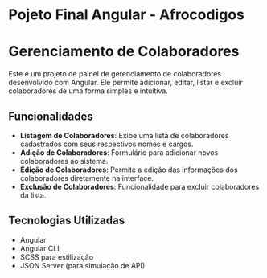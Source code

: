 # Pojeto Final Angular - Afrocodigos
# Gerenciamento de Colaboradores

Este é um projeto de painel de gerenciamento de colaboradores desenvolvido com Angular. Ele permite adicionar, editar, listar e excluir colaboradores de uma forma simples e intuitiva.

## Funcionalidades

- **Listagem de Colaboradores**: Exibe uma lista de colaboradores cadastrados com seus respectivos nomes e cargos.
- **Adição de Colaboradores**: Formulário para adicionar novos colaboradores ao sistema.
- **Edição de Colaboradores**: Permite a edição das informações dos colaboradores diretamente na interface.
- **Exclusão de Colaboradores**: Funcionalidade para excluir colaboradores da lista.

## Tecnologias Utilizadas

- Angular
- Angular CLI
- SCSS para estilização
- JSON Server (para simulação de API)